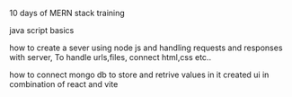 10 days of MERN stack training

java script basics

how to create a sever using node js and handling requests and responses with server,
To handle urls,files, connect html,css etc..

how to connect mongo db to store and retrive values in it
created ui in combination of react and vite


